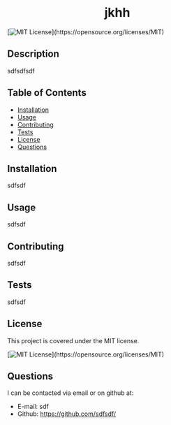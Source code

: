 
<br />
<p align="center">
  <h1 align="center">jkhh</h1>
</p>

[![MIT License](https://img.shields.io/apm/l/atomic-design-ui.svg?)](https://opensource.org/licenses/MIT)

## Description 

sdfsdfsdf

## Table of Contents

* [Installation](#installation)
* [Usage](#usage)
* [Contributing](#contributing)
* [Tests](#tests)
* [License](#license)
* [Questions](#questions)

## Installation

sdfsdf

## Usage 

sdfsdf

## Contributing

sdfsdf

## Tests

sdfsdf

## License

This project is covered under the MIT license.

[![MIT License](https://img.shields.io/apm/l/atomic-design-ui.svg?)](https://opensource.org/licenses/MIT)

## Questions

I can be contacted via email or on github at:

* E-mail: sdf
* Github: https://github.com/sdfsdf/


